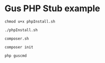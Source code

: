 # Gus PHP Stub example

```
chmod u+x phpInstall.sh

./phpInstall.sh

composer.sh

composer init

php guscmd
```
